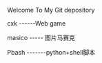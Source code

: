 Welcome To My Git  depository

cxk ------Web game

masico ----- 图片马赛克

Pbash -------python+shell脚本


